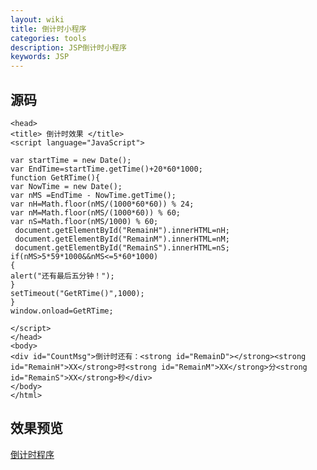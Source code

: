 ```yaml
---
layout: wiki
title: 倒计时小程序
categories: tools
description: JSP倒计时小程序
keywords: JSP
---
```


## 源码

  <!doctype html public "-//W3C//DTD XHTML 1.0 Transitional//EN" "http://www.w3.org/TR/xhtml1/DTD/xhtml1-transitional.dtd">
    <head>
    <title> 倒计时效果 </title>
    <script language="JavaScript">
    
    var startTime = new Date();
    var EndTime=startTime.getTime()+20*60*1000;
    function GetRTime(){
    var NowTime = new Date();
    var nMS =EndTime - NowTime.getTime();
    var nH=Math.floor(nMS/(1000*60*60)) % 24;
    var nM=Math.floor(nMS/(1000*60)) % 60;
    var nS=Math.floor(nMS/1000) % 60;
     document.getElementById("RemainH").innerHTML=nH;
     document.getElementById("RemainM").innerHTML=nM;
     document.getElementById("RemainS").innerHTML=nS;
    if(nMS>5*59*1000&&nMS<=5*60*1000)
    {
    alert("还有最后五分钟！");
    }
    setTimeout("GetRTime()",1000);
    }
    window.onload=GetRTime;
    
    </script>
    </head>
    <body>
    <div id="CountMsg">倒计时还有：<strong id="RemainD"></strong><strong id="RemainH">XX</strong>时<strong id="RemainM">XX</strong>分<strong id="RemainS">XX</strong>秒</div>
    </body>
    </html>
    
    
    
    
	
## 效果预览
[倒计时程序](F:\Github\zhuchuanliang.github.io\tools\倒计时.html "倒计时程序")